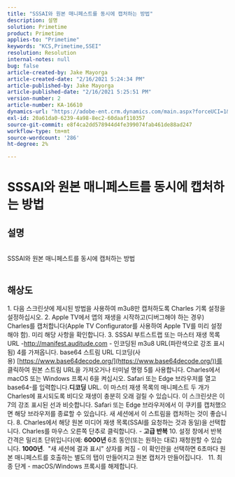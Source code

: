 ```yaml
---
title: "SSSAI와 원본 매니페스트를 동시에 캡처하는 방법"
description: 설명
solution: Primetime
product: Primetime
applies-to: "Primetime"
keywords: "KCS,Primetime,SSEI"
resolution: Resolution
internal-notes: null
bug: false
article-created-by: Jake Mayorga
article-created-date: "2/16/2021 5:24:34 PM"
article-published-by: Jake Mayorga
article-published-date: "2/16/2021 5:25:51 PM"
version-number: 2
article-number: KA-16610
dynamics-url: "https://adobe-ent.crm.dynamics.com/main.aspx?forceUCI=1&pagetype=entityrecord&etn=knowledgearticle&id=fd0d47d2-7b70-eb11-a812-00224809a536"
exl-id: 20a61da0-6239-4a98-8ec2-60daaf110357
source-git-commit: e8f4ca2dd578944d4fe399074fab461de88ad247
workflow-type: tm+mt
source-wordcount: '286'
ht-degree: 2%

---
```


# SSSAI와 원본 매니페스트를 동시에 캡처하는 방법

## 설명

<br>SSSAI와 원본 매니페스트를 동시에 캡처하는 방법<br><br>



## 해상도




1. 다음 스크린샷에 제시된 방법을 사용하여 m3u8만 캡처하도록 Charles 기록 설정을 설정하십시오. 2. Apple TV에서 앱의 재생을 시작하고(디버그해야 하는 경우) Charles를 캡처합니다(Apple TV Configurator를 사용하여 Apple TV를 미리 설정해야 함). 미리 해당 사항을 확인합니다.  3. SSSAI 부트스트랩 또는 마스터 재생 목록 URL -http://manifest.auditude.com - 인코딩된 m3u8 URL(파란색으로 강조 표시됨) 4를 가져옵니다. base64 스트림 URL 디코딩(사용) [https://www.base64decode.org/](https://www.base64decode.org/))를 클릭하여 원본 스트림 URL을 가져오거나 터미널 명령 5를 사용합니다. Charles에서 macOS 또는 Windows 프록시 6을 켜십시오. Safari 또는 Edge 브라우저를 열고 base64-를 입력합니다.<b>디코딩</b> URL. 이 마스터 재생 목록의 매니페스트 두 개가 Charles에 표시되도록 비디오 재생이 충분히 오래 걸릴 수 있습니다. 이 스크린샷은 이 7의 강조 표시된 선과 비슷합니다. Safari 또는 Edge 브라우저에서 이 쿠키를 캡처했으면 해당 브라우저를 종료할 수 있습니다. 새 세션에서 이 스트림을 캡처하는 것이 좋습니다.  8. Charles에서 해당 원본 미디어 재생 목록(SSAI를 요청하는 것과 동일)을 선택합니다. Charles를 마우스 오른쪽 단추로 클릭합니다. - <b>고급 반복</b>  10. 설정 창에서 반복 간격은 밀리초 단위입니다(예: <b>6000년</b> 6초 동안(또는 원하는 대로) 재청원할 수 있습니다. <b>1000년</b>.  &quot;새 세션에 결과 표시&quot; 상자를 켜짐 - 이 확인란을 선택하면 6초마다 원본 매니페스트를 호출하는 별도의 탭이 만들어지고 원본 캡처가 만들어집니다.   11. 최종 단계 - macOS/Windows 프록시를 해제합니다.
